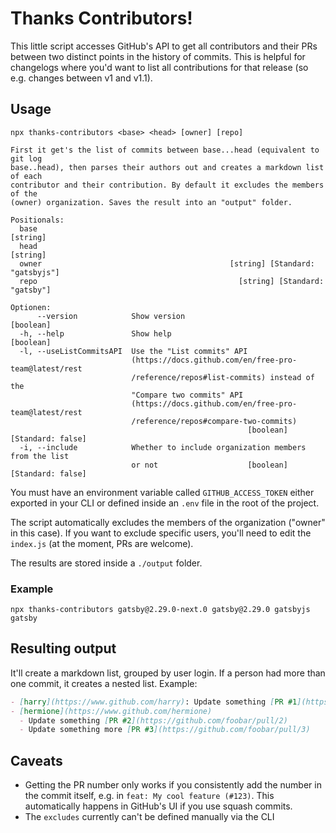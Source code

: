 # Thanks Contributors!

This little script accesses GitHub's API to get all contributors and their PRs between two distinct points in the history of commits. This is helpful for changelogs where you'd want to list all contributions for that release (so e.g. changes between v1 and v1.1).

## Usage

```shell
npx thanks-contributors <base> <head> [owner] [repo]

First it get's the list of commits between base...head (equivalent to git log
base..head), then parses their authors out and creates a markdown list of each
contributor and their contribution. By default it excludes the members of the
(owner) organization. Saves the result into an "output" folder.

Positionals:
  base                                                                  [string]
  head                                                                  [string]
  owner                                          [string] [Standard: "gatsbyjs"]
  repo                                             [string] [Standard: "gatsby"]

Optionen:
      --version            Show version                                [boolean]
  -h, --help               Show help                                   [boolean]
  -l, --useListCommitsAPI  Use the "List commits" API
                           (https://docs.github.com/en/free-pro-team@latest/rest
                           /reference/repos#list-commits) instead of the
                           "Compare two commits" API
                           (https://docs.github.com/en/free-pro-team@latest/rest
                           /reference/repos#compare-two-commits)
                                                     [boolean] [Standard: false]
  -i, --include            Whether to include organization members from the list
                           or not                    [boolean] [Standard: false]
```

You must have an environment variable called `GITHUB_ACCESS_TOKEN` either exported in your CLI or defined inside an `.env` file in the root of the project.

The script automatically excludes the members of the organization ("owner" in this case). If you want to exclude specific users, you'll need to edit the `index.js` (at the moment, PRs are welcome).

The results are stored inside a `./output` folder.

### Example

```shell
npx thanks-contributors gatsby@2.29.0-next.0 gatsby@2.29.0 gatsbyjs gatsby
```

## Resulting output

It'll create a markdown list, grouped by user login. If a person had more than one commit, it creates a nested list. Example:

```md
- [harry](https://www.github.com/harry): Update something [PR #1](https://github.com/foobar/pull/1)
- [hermione](https://www.github.com/hermione)
  - Update something [PR #2](https://github.com/foobar/pull/2)
  - Update something more [PR #3](https://github.com/foobar/pull/3)
```

## Caveats

- Getting the PR number only works if you consistently add the number in the commit itself, e.g. in `feat: My cool feature (#123)`. This automatically happens in GitHub's UI if you use squash commits.
- The `excludes` currently can't be defined manually via the CLI
